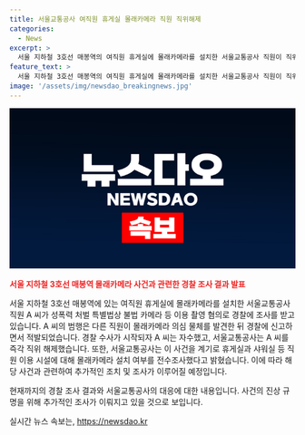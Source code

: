 ```yaml
---
title: 서울교통공사 여직원 휴게실 몰래카메라 직원 직위해제
categories:
  - News
excerpt: >
  서울 지하철 3호선 매봉역의 여직원 휴게실에 몰래카메라를 설치한 서울교통공사 직원이 직위해제 되었습니다. 경찰은 A씨를 성폭력 처벌 특별법 위반 혐의로 조사 중이며, 다른 직원의 신고로 적발되었습니다. A씨는 자수한 뒤 직위를 해제당했고, 공사는 몰래카메라 설치 여부를 전수조사했습니다. (150자)
feature_text: >
  서울 지하철 3호선 매봉역의 여직원 휴게실에 몰래카메라를 설치한 서울교통공사 직원이 직위해제 되었습니다. 경찰은 A씨를 성폭력 처벌 특별법 위반 혐의로 조사 중이며, 다른 직원의 신고로 적발되었습니다. A씨는 자수한 뒤 직위를 해제당했고, 공사는 몰래카메라 설치 여부를 전수조사했습니다. (150자)
image: '/assets/img/newsdao_breakingnews.jpg'
---
```


<p><img src="/assets/img/newsdao_breakingnews.jpg" alt="ranknews 속보" /></p>

<p><b><span style="color: #ee2323;">서울 지하철 3호선 매봉역 몰래카메라 사건과 관련한 경찰 조사 결과 발표</span></b></p>

<p>서울 지하철 3호선 매봉역에 있는 여직원 휴게실에 몰래카메라를 설치한 서울교통공사 직원 A 씨가 성폭력 처벌 특별법상 불법 카메라 등 이용 촬영 혐의로 경찰에 조사를 받고 있습니다. A 씨의 범행은 다른 직원이 몰래카메라 의심 물체를 발견한 뒤 경찰에 신고하면서 적발되었습니다. 경찰 수사가 시작되자 A 씨는 자수했고, 서울교통공사는 A 씨를 즉각 직위 해제했습니다. 또한, 서울교통공사는 이 사건을 계기로 휴게실과 샤워실 등 직원 이용 시설에 대해 몰래카메라 설치 여부를 전수조사했다고 밝혔습니다. 이에 따라 해당 사건과 관련하여 추가적인 조치 및 조사가 이루어질 예정입니다. </p>

<p>현재까지의 경찰 조사 결과와 서울교통공사의 대응에 대한 내용입니다. 사건의 진상 규명을 위해 추가적인 조사가 이뤄지고 있을 것으로 보입니다.</p>
실시간 뉴스 속보는, <a href="https://newsdao.kr" rel="dofollow">https://newsdao.kr</a>


